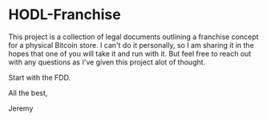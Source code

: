 # HODL-Franchise

This project is a collection of legal documents outlining a franchise concept for a physical Bitcoin store. I can't do it personally, so I am sharing it in the hopes that one of you will take it and run with it. But feel free to reach out with any questions as I've given this project alot of thought.

Start with the FDD.

All the best,

Jeremy

